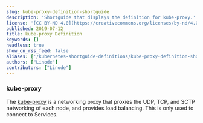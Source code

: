 ```yaml
---
slug: kube-proxy-definition-shortguide
description: 'Shortguide that displays the definition for kube-proxy.'
license: '[CC BY-ND 4.0](https://creativecommons.org/licenses/by-nd/4.0)'
published: 2019-07-12
title: kube-proxy Definition
keywords: []
headless: true
show_on_rss_feed: false
aliases: ['/kubernetes-shortguide-definitions/kube-proxy-definition-shortguide/']
authors: ["Linode"]
contributors: ["Linode"]
---
```


### kube-proxy

The [kube-proxy](https://kubernetes.io/docs/reference/command-line-tools-reference/kube-proxy/) is a networking proxy that proxies the UDP, TCP, and SCTP networking of each node, and provides load balancing. This is only used to connect to Services.
